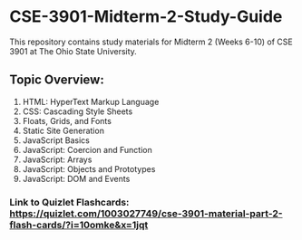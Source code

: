 # CSE-3901-Midterm-2-Study-Guide
This repository contains study materials for Midterm 2 (Weeks 6-10) of CSE 3901 at The Ohio State University.
## Topic Overview:
1. HTML: HyperText Markup Language
2. CSS: Cascading Style Sheets
3. Floats, Grids, and Fonts
4. Static Site Generation
5. JavaScript Basics
6. JavaScript: Coercion and Function
7. JavaScript: Arrays
8. JavaScript: Objects and Prototypes
9. JavaScript: DOM and Events

### Link to Quizlet Flashcards: https://quizlet.com/1003027749/cse-3901-material-part-2-flash-cards/?i=10omke&x=1jqt
